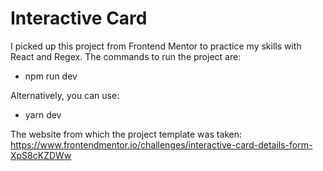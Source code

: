 <h1>Interactive Card</h1>

I picked up this project from Frontend Mentor to practice my skills with React and Regex. The commands to run the project are:

  + npm run dev 

Alternatively, you can use:
 
  + yarn dev

The website from which the project template was taken: https://www.frontendmentor.io/challenges/interactive-card-details-form-XpS8cKZDWw



